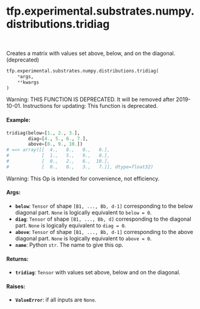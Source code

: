 <div itemscope itemtype="http://developers.google.com/ReferenceObject">
<meta itemprop="name" content="tfp.experimental.substrates.numpy.distributions.tridiag" />
<meta itemprop="path" content="Stable" />
</div>

# tfp.experimental.substrates.numpy.distributions.tridiag


<table class="tfo-notebook-buttons tfo-api" align="left">
</table>



Creates a matrix with values set above, below, and on the diagonal. (deprecated)

``` python
tfp.experimental.substrates.numpy.distributions.tridiag(
    *args,
    **kwargs
)
```



<!-- Placeholder for "Used in" -->

Warning: THIS FUNCTION IS DEPRECATED. It will be removed after 2019-10-01.
Instructions for updating:
This function is deprecated.

#### Example:



```python
tridiag(below=[1., 2., 3.],
        diag=[4., 5., 6., 7.],
        above=[8., 9., 10.])
# ==> array([[  4.,   8.,   0.,   0.],
#            [  1.,   5.,   9.,   0.],
#            [  0.,   2.,   6.,  10.],
#            [  0.,   0.,   3.,   7.]], dtype=float32)
```

Warning: This Op is intended for convenience, not efficiency.

#### Args:


* <b>`below`</b>: `Tensor` of shape `[B1, ..., Bb, d-1]` corresponding to the below
  diagonal part. `None` is logically equivalent to `below = 0`.
* <b>`diag`</b>: `Tensor` of shape `[B1, ..., Bb, d]` corresponding to the diagonal
  part.  `None` is logically equivalent to `diag = 0`.
* <b>`above`</b>: `Tensor` of shape `[B1, ..., Bb, d-1]` corresponding to the above
  diagonal part.  `None` is logically equivalent to `above = 0`.
* <b>`name`</b>: Python `str`. The name to give this op.


#### Returns:


* <b>`tridiag`</b>: `Tensor` with values set above, below and on the diagonal.


#### Raises:


* <b>`ValueError`</b>: if all inputs are `None`.